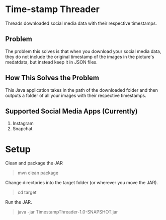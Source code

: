 # Time-stamp Threader
Threads downloaded social media data with their respective timestamps.

## Problem
The problem this solves is that when you download your social media data, they do not include the original timestamp of
the images in the picture's medatdata, but instead keep it in JSON files.

## How This Solves the Problem
This Java application takes in the path of the downloaded folder and then outputs a folder of all your images with their
respective timestamps.

## Supported Social Media Apps (Currently)
1. Instagram
2. Snapchat

# Setup
Clean and package the JAR
> mvn clean package

Change directories into the target folder (or wherever you move the JAR).
> cd target

Run the JAR.
> java -jar TimestampThreader-1.0-SNAPSHOT.jar
